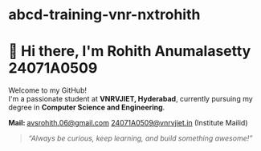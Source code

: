 # abcd-training-vnr-nxtrohith
# 👋 Hi there, I'm Rohith Anumalasetty <b>24071A0509</b>

Welcome to my GitHub!  
I'm a passionate student at **VNRVJIET, Hyderabad**, currently pursuing my degree in **Computer Science and Engineering**.

<b>Mail: </b>
avsrohith.06@gmail.com
24071A0509@vnrvjiet.in (Institute Mailid)
> *“Always be curious, keep learning, and build something awesome!”*
